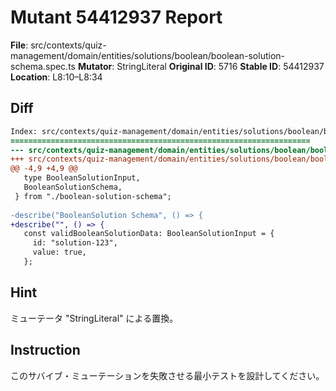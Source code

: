 # Mutant 54412937 Report

**File**: src/contexts/quiz-management/domain/entities/solutions/boolean/boolean-solution-schema.spec.ts
**Mutator**: StringLiteral
**Original ID**: 5716
**Stable ID**: 54412937
**Location**: L8:10–L8:34

## Diff

```diff
Index: src/contexts/quiz-management/domain/entities/solutions/boolean/boolean-solution-schema.spec.ts
===================================================================
--- src/contexts/quiz-management/domain/entities/solutions/boolean/boolean-solution-schema.spec.ts	original
+++ src/contexts/quiz-management/domain/entities/solutions/boolean/boolean-solution-schema.spec.ts	mutated #5716
@@ -4,9 +4,9 @@
   type BooleanSolutionInput,
   BooleanSolutionSchema,
 } from "./boolean-solution-schema";
 
-describe("BooleanSolution Schema", () => {
+describe("", () => {
   const validBooleanSolutionData: BooleanSolutionInput = {
     id: "solution-123",
     value: true,
   };
```

## Hint

ミューテータ "StringLiteral" による置換。

## Instruction

このサバイブ・ミューテーションを失敗させる最小テストを設計してください。
